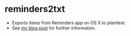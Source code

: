 # reminders2txt

* Exports items from Reminders app on OS X to plaintext.
* See [my blog post](https://blog.cetre.co.uk/python-script-to-convert-ics-exported-list-from-reminders-app-to-plaintext/) for further information. 
